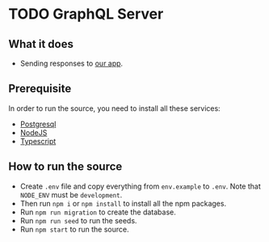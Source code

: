 # TODO GraphQL Server

## What it does

- Sending responses to [our app](https://github.com/inclusive-e/frontend).

## Prerequisite

In order to run the source, you need to install all these services:

- [Postgresql](https://www.postgresql.org/download/)
- [NodeJS](https://nodejs.org/en/download/)
- [Typescript](https://www.typescriptlang.org/)

## How to run the source

- Create `.env` file and copy everything from `env.example` to `.env`. Note that `NODE_ENV` must be `development`.
- Then run `npm i` or `npm install` to install all the npm packages.
- Run `npm run migration` to create the database.
- Run `npm run seed` to run the seeds.
- Run `npm start` to run the source.